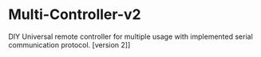 # Multi-Controller-v2
DIY Universal remote controller for multiple usage with implemented  serial communication protocol. [version 2]]
